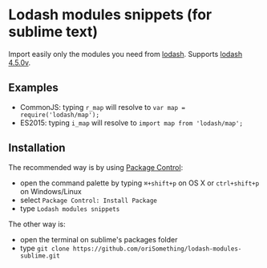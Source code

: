 # Lodash modules snippets (for sublime text)

Import easily only the modules you need from [lodash](https://lodash.com/).
Supports [lodash 4.5.0v](https://lodash.com/).

## Examples
- CommonJS: typing `r_map` will resolve to `var map = require('lodash/map');`
- ES2015: typing `i_map` will resolve to `import map from 'lodash/map';`

## Installation
The recommended way is by using [Package Control](https://packagecontrol.io/):
- open the command palette by typing `⌘+shift+p` on OS X or `ctrl+shift+p` on Windows/Linux
- select `Package Control: Install Package`
- type `Lodash modules snippets`


The other way is:
- open the terminal on sublime's packages folder
- type `git clone https://github.com/oriSomething/lodash-modules-sublime.git`
